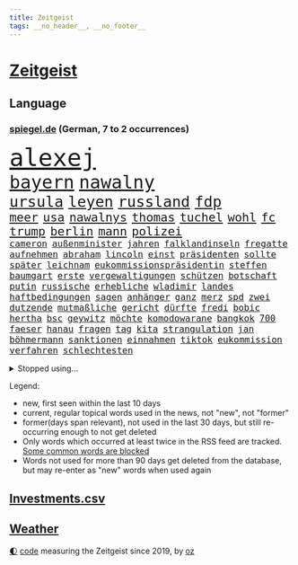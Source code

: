 ```yaml
---
title: Zeitgeist
tags: __no_header__, __no_footer__
---
```


# [Zeitgeist](https://oliz.io/zeitgeist/)

## Language

<h3><a href="https://www.spiegel.de" target="_blank">spiegel.de</a> (German, 7 to 2 occurrences)</h3>
<p style="font-family:monospace">
<span style="font-size:32pt"><a href="news_links.html#alexej" class="current">alexej</a></span>
<br>
<span style="font-size:24pt"><a href="news_links.html#bayern" class="current">bayern</a></span>
<span style="font-size:24pt"><a href="news_links.html#nawalny" class="current">nawalny</a></span>
<br>
<span style="font-size:20pt"><a href="news_links.html#ursula" class="current">ursula</a></span>
<span style="font-size:20pt"><a href="news_links.html#leyen" class="current">leyen</a></span>
<span style="font-size:20pt"><a href="news_links.html#russland" class="current">russland</a></span>
<span style="font-size:20pt"><a href="news_links.html#fdp" class="current">fdp</a></span>
<br>
<span style="font-size:16pt"><a href="news_links.html#meer" class="current">meer</a></span>
<span style="font-size:16pt"><a href="news_links.html#usa" class="current">usa</a></span>
<span style="font-size:16pt"><a href="news_links.html#nawalnys" class="new">nawalnys</a></span>
<span style="font-size:16pt"><a href="news_links.html#thomas" class="current">thomas</a></span>
<span style="font-size:16pt"><a href="news_links.html#tuchel" class="current">tuchel</a></span>
<span style="font-size:16pt"><a href="news_links.html#wohl" class="current">wohl</a></span>
<span style="font-size:16pt"><a href="news_links.html#fc" class="current">fc</a></span>
<span style="font-size:16pt"><a href="news_links.html#trump" class="current">trump</a></span>
<span style="font-size:16pt"><a href="news_links.html#berlin" class="current">berlin</a></span>
<span style="font-size:16pt"><a href="news_links.html#mann" class="current">mann</a></span>
<span style="font-size:16pt"><a href="news_links.html#polizei" class="current">polizei</a></span>
<br>
<span style="font-size:12pt"><a href="news_links.html#cameron" class="current">cameron</a></span>
<span style="font-size:12pt"><a href="news_links.html#außenminister" class="current">außenminister</a></span>
<span style="font-size:12pt"><a href="news_links.html#jahren" class="current">jahren</a></span>
<span style="font-size:12pt"><a href="news_links.html#falklandinseln" class="new">falklandinseln</a></span>
<span style="font-size:12pt"><a href="news_links.html#fregatte" class="current">fregatte</a></span>
<span style="font-size:12pt"><a href="news_links.html#aufnehmen" class="current">aufnehmen</a></span>
<span style="font-size:12pt"><a href="news_links.html#abraham" class="new">abraham</a></span>
<span style="font-size:12pt"><a href="news_links.html#lincoln" class="new">lincoln</a></span>
<span style="font-size:12pt"><a href="news_links.html#einst" class="current">einst</a></span>
<span style="font-size:12pt"><a href="news_links.html#präsidenten" class="current">präsidenten</a></span>
<span style="font-size:12pt"><a href="news_links.html#sollte" class="current">sollte</a></span>
<span style="font-size:12pt"><a href="news_links.html#später" class="current">später</a></span>
<span style="font-size:12pt"><a href="news_links.html#leichnam" class="current">leichnam</a></span>
<span style="font-size:12pt"><a href="news_links.html#eukommissionspräsidentin" class="new">eukommissionspräsidentin</a></span>
<span style="font-size:12pt"><a href="news_links.html#steffen" class="current">steffen</a></span>
<span style="font-size:12pt"><a href="news_links.html#baumgart" class="current">baumgart</a></span>
<span style="font-size:12pt"><a href="news_links.html#erste" class="current">erste</a></span>
<span style="font-size:12pt"><a href="news_links.html#vergewaltigungen" class="current">vergewaltigungen</a></span>
<span style="font-size:12pt"><a href="news_links.html#schützen" class="current">schützen</a></span>
<span style="font-size:12pt"><a href="news_links.html#botschaft" class="current">botschaft</a></span>
<span style="font-size:12pt"><a href="news_links.html#putin" class="current">putin</a></span>
<span style="font-size:12pt"><a href="news_links.html#russische" class="current">russische</a></span>
<span style="font-size:12pt"><a href="news_links.html#erhebliche" class="current">erhebliche</a></span>
<span style="font-size:12pt"><a href="news_links.html#wladimir" class="current">wladimir</a></span>
<span style="font-size:12pt"><a href="news_links.html#landes" class="current">landes</a></span>
<span style="font-size:12pt"><a href="news_links.html#haftbedingungen" class="new">haftbedingungen</a></span>
<span style="font-size:12pt"><a href="news_links.html#sagen" class="current">sagen</a></span>
<span style="font-size:12pt"><a href="news_links.html#anhänger" class="current">anhänger</a></span>
<span style="font-size:12pt"><a href="news_links.html#ganz" class="current">ganz</a></span>
<span style="font-size:12pt"><a href="news_links.html#merz" class="current">merz</a></span>
<span style="font-size:12pt"><a href="news_links.html#spd" class="current">spd</a></span>
<span style="font-size:12pt"><a href="news_links.html#zwei" class="current">zwei</a></span>
<span style="font-size:12pt"><a href="news_links.html#dutzende" class="current">dutzende</a></span>
<span style="font-size:12pt"><a href="news_links.html#mutmaßliche" class="current">mutmaßliche</a></span>
<span style="font-size:12pt"><a href="news_links.html#gericht" class="current">gericht</a></span>
<span style="font-size:12pt"><a href="news_links.html#dürfte" class="current">dürfte</a></span>
<span style="font-size:12pt"><a href="news_links.html#fredi" class="new">fredi</a></span>
<span style="font-size:12pt"><a href="news_links.html#bobic" class="new">bobic</a></span>
<span style="font-size:12pt"><a href="news_links.html#hertha" class="current">hertha</a></span>
<span style="font-size:12pt"><a href="news_links.html#bsc" class="current">bsc</a></span>
<span style="font-size:12pt"><a href="news_links.html#geywitz" class="new">geywitz</a></span>
<span style="font-size:12pt"><a href="news_links.html#möchte" class="current">möchte</a></span>
<span style="font-size:12pt"><a href="news_links.html#komodowarane" class="new">komodowarane</a></span>
<span style="font-size:12pt"><a href="news_links.html#bangkok" class="current">bangkok</a></span>
<span style="font-size:12pt"><a href="news_links.html#700" class="current">700</a></span>
<span style="font-size:12pt"><a href="news_links.html#faeser" class="current">faeser</a></span>
<span style="font-size:12pt"><a href="news_links.html#hanau" class="new">hanau</a></span>
<span style="font-size:12pt"><a href="news_links.html#fragen" class="current">fragen</a></span>
<span style="font-size:12pt"><a href="news_links.html#tag" class="current">tag</a></span>
<span style="font-size:12pt"><a href="news_links.html#kita" class="current">kita</a></span>
<span style="font-size:12pt"><a href="news_links.html#strangulation" class="new">strangulation</a></span>
<span style="font-size:12pt"><a href="news_links.html#jan" class="current">jan</a></span>
<span style="font-size:12pt"><a href="news_links.html#böhmermann" class="current">böhmermann</a></span>
<span style="font-size:12pt"><a href="news_links.html#sanktionen" class="current">sanktionen</a></span>
<span style="font-size:12pt"><a href="news_links.html#einnahmen" class="current">einnahmen</a></span>
<span style="font-size:12pt"><a href="news_links.html#tiktok" class="current">tiktok</a></span>
<span style="font-size:12pt"><a href="news_links.html#eukommission" class="current">eukommission</a></span>
<span style="font-size:12pt"><a href="news_links.html#verfahren" class="current">verfahren</a></span>
<span style="font-size:12pt"><a href="news_links.html#schlechtesten" class="current">schlechtesten</a></span>
</p>
<details>
<summary>Stopped using...</summary>
<p class="former" style="font-size:12pt">
auftakt(1216) vollständig(1215) asche(1214) führerschein(1214) peter(1214) andrea(1213) versorgt(1213) wunsch(1213) 37(1212) gelegt(1212) hervor(1212) krankenhäuser(1212) mario(1212) schildert(1212) stattdessen(1212) hintergründe(1211) kardinal(1211) steuern(1211) studierenden(1211) treffer(1211) verfolgen(1211) entscheidungen(1210) helfer(1210) hubschrauber(1210) identifiziert(1210) parteichef(1210) 2017(1209) amerika(1209) babys(1209) extreme(1209) feier(1209) gehe(1209) keller(1209) klima(1209) schweigen(1209) unabhängigkeit(1209) weiße(1209) welle(1209) zurzeit(1209) bewerber(1208) investieren(1208) italienische(1208) nachfolge(1208) sprache(1208) 26(1207) 6(1207) beschwerden(1207) einstigen(1207) hieß(1207) jury(1207) kochen(1207) lehnen(1207) maß(1207) richtige(1207) schießt(1207) vertrauen(1207) beamten(1206) behandelt(1206) bmw(1206) genannt(1206) größer(1206) reichte(1206) rät(1206) viertel(1206) schüssen(1205) united(1205) abgehört(1204) australische(1204) bestätigen(1204) entwurf(1204) fließt(1204) kamera(1204) regen(1204) schwangerschaft(1204) armut(1203) messer(1203) reißt(1203) rettet(1203) sinkt(1203) tweet(1203) wirtschaftlichen(1203) bahnhof(1202) erbe(1202) pocht(1202) bestimmten(1201) erwartungen(1201) fußballprofi(1201) kultur(1201) klimapolitik(1200) medikamente(1200) möglichst(1200) entwickeln(1199) schnellen(1199) gering(1198) kleines(1198) nutzte(1198) stärke(1198) bande(1197) eklat(1197) wende(1197) erinnern(1196) polnische(1196) erkrankt(1195) langfristig(1195) schnitt(1195) verbindet(1195) haaland(1194) harten(1194) mieten(1193) mehrerer(1191) porsche(1190) sitzung(1190) reduzieren(1189) wind(1188) herz(1187) auflagen(1185) beitrag(1183) rechtsstreit(1183) ämter(1181) vermisste(1177) klasse(1175) provoziert(1174) herausforderung(1172) verdoppelt(1162) flug(1158) gebieten(1158) karlsruhe(1154) rakete(1153) sammeln(1147) dankt(1123) heidelberg(1122) lieferketten(1110) langjährige(1101) extremwetter(1085) autobahnen(1073) konservative(1048) blut(1026) enthalten(1016) militärische(998) anführer(955) tricks(954) bundesanwaltschaft(941) irre(937) verbunden(928) fossilen(919) gremium(919) weibliche(913) dörfer(907) nachspielzeit(896) realität(891) drauf(887) energiepreise(884) zorn(880) gehälter(876) gewandt(872) entstanden(861) kunstwerke(851) älteste(848) kursieren(846) ruhestand(845) empfehlen(835) hendrik(833) 41(829) ungewöhnliche(817) schülerin(816) rande(811) laura(798) martina(795) loch(793) 87(782) öffentlichrechtlichen(779) verletzung(777) kanzlers(770) ben(755) verringern(754) verkündete(752) ring(748) zusammenhalt(748) entführung(738) verweist(736) pekings(732) brüder(721) betreibt(715) 40000(713) versagen(713) benötigt(709) absagen(707) 17jährige(706) gelöst(699) unsicher(696) erneuerbare(695) spiegelbildungsnewsletter(693) flüchten(682) gemeint(675) niedersächsischen(674) spart(672) talent(664) bezeichnen(662) schwarzes(659) packenden(657) anschuldigungen(653) nachfolgerin(651) locken(649) schlamm(638) jubel(627) sylt(624) debattiert(612) kühnert(611) ulrich(611) mitarbeitende(609) kaffee(606) grundschule(604) verhaftung(600) profi(592) einsätze(591) wozu(591) grün(589) plädieren(588) genauer(576) anruf(573) folgten(572) landwirtschaft(571) digitale(569) offizielle(549) subventionen(549) giorgia(538) mithalten(537) professor(537) begrenzen(529) tobias(521) gendern(520) eingreifen(518) gewässer(518) jüngst(515) angeblicher(510) monika(504) juristische(503) beobachter(501) rückblick(498) spiegelrecherche(498) rose(489) steven(481) bruch(480) bergen(477) fördert(463) schönheit(461) außenpolitik(460) baustellen(457) 39(451) spion(448) as(445) tabu(444) liberale(440) trotzen(440) lauter(432) mitgliedern(432) skepsis(432) zehntausenden(431) migrationspolitik(429) durcheinander(427) langsamer(427) saarlouis(427) 2011(421) machtkampf(421) madonna(421) euphorie(420) kontrollen(414) emails(411) regierende(411) rekordhoch(409) day(402) freigelassen(401) boom(394) jung(388) cem(386) erlag(385) temperatur(379) fernando(378) rauchen(377) schwache(375) erschüttern(368) linda(367) leon(366) getötete(365) rechtsaußen(363) vierteljahrhundert(363) losgegangen(361) verschleppt(361) segelboot(360) akt(359) schöner(359) 1600(356) gesetzlichen(354) beitritt(352) vorwurfs(351) reisten(350) spielerinnen(349) zaun(344) merklich(341) diesjährigen(340) kaiser(335) ernsten(331) anhand(330) anlagen(328) kehren(328) ertrunken(326) transformation(323) jugend(320) kalkül(319) pis(317) bestreiten(315) pen(315) baugenehmigungen(314) umsetzen(313) w(313) dna(312) schließung(312) regierungspartei(311) emotionen(310) errichten(310) wüst(310) diplomatische(308) existenz(308) spiegeltalk(308) erling(307) konkurrent(304) sofortiger(302) ecuador(301) länderspiele(300) taiwans(300) unrealistisch(299) gewalttaten(297) birgt(294) gesundheitlichen(292) münchens(289) überlegungen(288) samuel(286) arbeitswelt(285) chicago(285) spürt(281) durften(280) horror(280) nationalkonservative(279) forscherin(275) feinde(269) spaniens(268) plastikmüll(265) erzieher(263) male(263) seltsame(262) schwierigen(260) landtagswahlen(259) umbenennung(258) 83(256) schockiert(256) vorgenommen(256) strafverfolger(254) zoff(254) lebensgefährlich(253) acker(252) terrorgruppe(252) blamiert(249) organisationen(249) beckenbauer(248) kryptowährungen(246) kopenhagen(243) bekennt(242) länderspiel(242) ausschließen(241) celsius(240) morgens(240) pakt(240) tritte(240) verschwendung(240) menschlicher(237) wuchs(237) ausgeht(232) renommierten(232) spahn(231) kurve(230) schirdewan(230) abgewehrt(228) entsorgt(226) profil(226) schnellstmöglich(226) metachef(224) netzentgelte(224) weile(224) 78(223) vorlegen(222) milliardenschweren(221) schärferen(221) lebenshaltungskosten(220) zwischenfall(220) sinkende(219) rechtsradikalen(218) braut(217) weisen(214) energieverbrauch(213) allgemeine(212) abgesehen(211) angelaufen(211) geschlossene(211) gleichermaßen(211) griechischer(210) tiefsee(210) burger(209) feindbild(207) freizeit(206) anteile(205) robust(205) soziologe(205) verstrickt(205) teller(204) abgebaut(201) schwitzen(201) dänische(200) ausgestorben(199) warmen(199) wegbegleiter(197) gutachter(196) seele(196) vermittelt(196) ausschließlich(195) nachvollziehbar(195) islamistische(194) perfide(194) europameister(193) schönste(192) sven(192) behandeln(191) heim(191) planet(190) strenger(190) salz(189) aggressives(188) angefangen(188) angefeindet(188) black(188) sicherheitsgarantien(187) wirtschaftsweise(185) standorten(184) überragenden(183) gesellschaften(182) zehnmal(182) exklusive(181) sicherstellen(180) vermuteten(178) rangliste(177) unerwartete(176) geöffnet(175) kindesmissbrauch(175) pablo(175) reinen(175) airport(174) sozial(174) arizona(173) beschwört(173) abschieben(172) kryptowährung(172) meyer(171) einsam(170) tanker(170) autofrachter(169) erlaubnis(169) erpressung(168) recherche(168) achtung(167) erdtrabanten(167) geschäftsleute(167) teenagerin(167) mehrwertsteuer(166) zelebriert(166) angefahren(165) bester(165) galaxien(165) weltraum(165) israeli(164) alexa(163) brustkrebs(161) rinder(160) astronomen(159) fußballweltverband(159) alaska(158) gründete(158) hundebesitzer(158) saudiarabiens(158) ticketpreise(158) grönland(157) niederlegen(157) sperre(157) models(156) nachzahlen(156) schroeder(156) angesehen(155) kabine(155) schiitenmiliz(155) gewechselt(154) kreative(154) jon(153) leinwand(153) buchautorin(152) journalistinnen(152) makeup(152) probiert(151) todesursache(151) umgehend(151) verunglückte(151) wohnort(151) bestaunen(150) heidelberger(150) verbänden(150) zusammengebrochen(150) coole(149) rekordtief(148) gleis(146) rabe(146) trinken(146) spieltagen(145) syriens(145) sonnenschein(144) staatsbürgerschaft(144) suv(143) block(142) umgesetzt(142) dringenden(141) entführten(141) gondel(141) sogenannter(141) vergleichen(141) strompreis(140) bayernspieler(139) digitaler(139) glänzte(139) bradley(138) cooper(138) extremist(138) luftschläge(138) beantworten(137) herbert(136) schwede(136) spdgeneralsekretär(136) ehrlichkeit(135) geworben(135) doppelmoral(134) gastronomie(134) kolonie(133) milliardenhilfen(133) abspaltung(132) co₂ausstoß(132) tauchen(132) berüchtigten(131) düsteren(131) elektrofahrzeuge(131) geheiratet(131) grippe(130) werkstatt(130) gelobt(129) luxusuhr(129) verfolgte(129) berüchtigte(128) störte(128) geklappt(127) pyramide(127) zulauf(127) anonym(126) neuanfang(125) süßigkeiten(125) unausweichlich(125) zugausfälle(125) freiheitsstrafen(124) verhalf(124) regelungen(123) ultrarechten(123) weitreichenden(123) zähne(123) zahlungsunfähig(122) 60jährige(121) ausgegangen(121) ezigaretten(121) umsätze(121) verbraucherzentrale(121) widmete(121) 92(120) bedauern(120) betriebsrat(120) inselstaat(120) kaution(119) zuverlässig(119) gestiegener(118) hadern(118) index(118) verschickt(118) agierten(117) gezielten(117) arnold(116) usbörsenaufsicht(116) ceo(114) mobbing(114) stellungen(114) taugen(114) trail(114) vorbereitungen(114) aufwachsen(113) besetzung(113) gehindert(113) nichtstun(113) reus(113) 1996(112) solarindustrie(111) barriere(110) rechtsstaat(110) mikroplastik(109) zahlte(109) gardasee(108) geplantem(108) vereins(108) zugteilung(106) historischem(105) langjähriger(105) streuen(105) wertvoll(105) white(105) anheben(104) hilflos(104) migrationshintergrund(104) verständigung(104) videobotschaft(104) chris(103) geebnet(103) unverändert(103) arabische(102) massaker(102) terroristische(102) jeremy(101) milde(101) autozulieferer(100) bundespräsidenten(100) friert(100) glückwünsche(100) israelischem(100) mohammadi(100) wohnraum(100) erschreckende(99) flügels(99) verschleppte(99) akademie(98) emotionaler(97) wucht(97) abschneiden(96) dick(96) dicke(96) entsprechendes(96) schafe(96) verbots(96) präsidentenamt(95) reagierten(95) womit(95) lustig(94) passantin(94) pausen(94) sinniert(94) fehlers(93) niedrigsten(93) sanders(92) abtreten(91) berlinmitte(91) bodentruppen(91) hinterlassenschaften(91) nordwesten(91) hof(90) mörderin(90) pispartei(90) sicherheitsgründen(90) unfähigkeit(90) verlage(90) 270(89) adam(88) aufzubauen(88) cottbus(88) menschengruppen(88) orchester(88) petition(88) verlagert(88) wilkinson(88) zielgruppe(88) ausgepfiffen(87) erschrocken(87) erwies(87) gerutscht(87) kurdin(87) oftmals(87) positionieren(87) wiederholte(87) mandalorian(86) annie(85) ernaux(85) gelangte(85) literaturnobelpreisträgerin(85) längerer(85) prinzen(85) versperrt(85) zusammengeschlossen(85) angespannten(84) baukosten(84) elaheh(84) elbtower(84) fasste(84) hamedi(84) herren(84) ingenieur(84) komplette(84) patriots(84) schweigeminute(84) skistar(84) visite(84) afdlandtagsabgeordneten(83) beeindruckend(83) beschlagnahmten(83) furchtbar(83) gefährder(83) marjam(83) samadzade(83) schlaf(83) unerwähnt(83) astronaut(82) streitgespräch(82) depots(81) dichter(81) fehlentscheidungen(81) finanzierte(81) footballteam(81) júnior(81) topmanager(81) abdul(80) erntete(80) landtags(80) rendite(80) resolution(80) sinwar(80) besatzungsmitglied(79) bettina(79) bochumer(79) db(79) reiches(79) ritt(79) sick(79) bahnkunden(78) barça(78) hast(78) konterte(78) newcastle(78) stille(78) verkaufsverbot(78) geplagt(77) kabarettist(77) marketing(77) nrwministerpräsident(77) regentschaft(77) spdgesundheitsminister(77) sprit(77) stillgelegt(77) aggressiver(76) friends(76) genommene(76) jabeur(76) ons(76) tempolimits(76) verletze(76) wtafinals(76) enthüllungen(75) kommandeure(75) muriel(75) abgefangen(74) ausschlussverfahren(74) homburg(74) kaisers(74) bekanntes(73) beschuldigte(73) brisanten(73) einschnitte(73) emma(73) erfolglosen(73) esa(73) klassischer(73) konzepte(73) mayer(73) pazifikstaat(73) sportvorstand(73) webb(73) zunehmenden(73) doppelter(72) gefeierte(72) literaturpreis(72) preisgekrönter(72) silvesternacht(72) weltraumteleskop(72) bundesebene(71) gdlchef(71) gedenkfeier(71) langstreckenflüge(71) sec(71) 2500(70) kroatiens(70) lotet(70) meiser(70) neffe(70) spendiert(70) wachsenden(70) weitem(70) entmachtung(69) ewingefängnis(69) köpfen(69) mitregieren(69) turnieren(69) empathie(68) schwänzt(68) wta(68) krokodile(67) lokführern(67) meme(67) songwriterin(67) tagesschausprecherin(67) documenta(66) ehepaar(66) fluggäste(66) gealtert(66) kampfansage(66) kolumbiens(66) nationalistische(66) siegemund(66) staatsanwälte(66) ampelgegner(65) betreut(65) datum(65) plane(65) schatzsuche(65) schwaches(65) teures(65) überträgt(65) ausrufezeichen(64) illusion(64) skiweltcup(64) freiberg(63) geklagt(63) netflixserie(63) ostdeutschen(63) treibhausgasen(63) bertelsmann(62) gigantischen(62) potente(62) unverhältnismäßig(62) verhelfen(62) 91jährige(61) grimm(61) konzertbeginn(61) nanoplastik(61) rundfunkbeitrag(61) sorgenvoll(61) sterbenskrank(61) veronika(61) verschlafen(61) anvertraut(60) befeuert(60) fatal(60) krankschreibung(60) rechtsextremistischer(60) autofahrten(59) faktoren(59) kredit(59) rechtsradikaler(59) benutzte(58) cduabgeordneten(58) drehbücher(58) fdpfinanzminister(58) haushaltsloch(58) rettungseinsatz(58) ruhpolding(58) verheimlichen(58) ausstoß(57) beruht(57) kindergarten(57) ryan(57) verdanken(57) arbeitslosenversicherung(56) emmy(56) minnesota(56) romantische(56) timberwolves(56) elite(55) gerichtssaal(55) mitentscheiden(55) pendler(55) positionierung(55) superintelligenz(55) lokalen(54) neuzulassungen(54) orbáns(54) verstört(54) arbeitgeberseite(53) befreite(53) behauptung(53) dfbteam(53) gänsehaut(53) kraftstoff(53) landwirtschaftsminister(53) modekette(53) rängen(53) wärmer(53) anzahl(52) bereichen(52) decken(52) einverstanden(52) güterverkehr(52) massensterben(52) vergleiche(52) verschmutzen(52) winterwetter(52) glätte(51) streamingdienste(51) ausbilden(50) bräutigam(50) mediamarktsaturn(50) neuseelands(50) paarung(50) prall(50) späte(50) verbundene(50) heat(49) notfall(49) pendlerpauschale(49) rutschig(49) telefonische(49) unterfangen(49) usmarine(49) brych(48) gelbe(48) hochgiftige(48) schneestürme(48) zeremonie(48) biathletin(47) biathlonweltcup(47) effiziente(47) glatteis(47) kisoftware(47) kollidierten(47) mülleimer(47) rebellen(47) saisonauftakt(47) wintersturm(47) frederik(46) nadal(46) rafael(46) schneefälle(46) tennislegende(46) 27jährigen(45) abgehalten(45) defekte(45) distanzieren(45) entrüstung(45) glatt(45) kontrollgremium(45) verena(45) zweitklassigkeit(45) eishockeyweltverband(44) eisregen(44) erwägen(44) freigekommen(44) herde(44) islamistischer(44) lgbtbewegung(44) northvolt(44) schäfer(44) versorgte(44) zusammentreffen(44) ergab(43) films(43) grünenpolitikerinnen(43) abgewinnen(42) einstufung(42) entsprechenden(42) gambia(42) gürtel(42) positives(42) schneechaos(42) strafanzeigen(42) zwillinge(42) gefischt(41) rauch(41) schwächephase(41) südosten(41) aufzuhören(40) begehren(40) gerechtere(40) kultusministerkonferenz(40) winterwunderland(40) 344(39) evert(39) hinein(39) korruptionsprozess(39) stefanie(39) to(39) zurückgewinnen(39) 22jährigen(38) gendersternchen(38) interessieren(38) starkwatzinger(38) trailer(38) führungskrise(37) grandslamsiegerin(37) hinauszuzögern(37) hinschauen(37) margrethe(37) finanziellen(36) hugh(36) kabinettsmitglied(36) lehmann(36) meistverkauften(36) politischer(36) rentenalter(36) ökosystem(36) carroll(35) critics(35) kitools(35) materie(35) roberts(35) schulische(35) strahlung(35) ausstands(34) claudine(34) gay(34) giftige(34) harvard(34) marktanteil(34) viermal(34) 88jährige(33) bidenregierung(33) gangster(33) kernkraft(33) magazine(33) usfirma(33) archiv(32) autoritarismus(32) bahnmanager(32) künzer(32) liebhaberin(32) nia(32) verschwundene(32) ägäis(32) amy(31) anatomie(31) berührt(31) golfturnier(31) schwersten(31) aggressiven(30) eindeutige(30) missbrauchsfälle(30) patentstreit(30) prägende(30) ushilfen(30) andenken(29) beibehalten(29) chirurgischen(29) ebbt(29) entspannter(29) fünftel(29) jemens(29) oralverkehr(29) postfaschisten(29) verkünden(29) bereitschaftsdienst(28) kulisse(28) kuwait(28) sand(28) steiner(28) wirbelt(28) amoklauf(27) auslaufen(27) auswanderer(27) auszeichnungen(27) kathedrale(27) maersk(27) notredame(27) teuerung(27) abzuschütteln(26) befassen(26) high(26) parteiführung(26) angestiftet(25) bastian(25) etf(25) harvardpräsidentin(25) heirateten(25) herber(25) klubikone(25) luxuswohnungen(25) ruiniert(25) schmid(25) taipeh(25) terrorgefahr(25) vulkane(25) bill(24) gefängniswärter(24) geldanlage(24) kaufprämie(24) liberaler(24) linien(24) reitz(24) weiterreisen(24) 59(23) anhaltende(23) appstore(23) bredouille(23) einrichtungsgegenstände(23) fossil(23) gemobbt(23) großdemo(23) huthiangriffen(23) japanisches(23) kleinster(23) unangenehm(23) entgegensetzen(22) erkläre(22) seen(22) spirit(22) völkermordes(22) völkermords(22) zurückzunehmen(22) öffnete(22) aktivieren(21) einschaltquote(21) fulminanter(21) hervorgeht(21) trauerfeier(21) deiche(20) gíslason(20) hochwasser(20) motivierte(20) raumfahrt(20) somalia(20) winehouse(20) erik(19) lautet(19) pkkkämpfer(19) poor(19) bewahrt(18) dahintersteckt(18) kfrage(18) königreichs(18) landsmann(18) rob(18) süßen(18) verteilen(18) ’ndrangheta(18) bitcoinkurs(17) mexikanische(17) schlichtungsstelle(17) wortbruch(17) angespannter(16) biolebensmittel(16) dominanten(16) erteilen(16) rüstungsexporte(16) saudiarabischen(16) segen(16) supermodel(16) begleiter(14) benötigte(14) schalter(14) unternehmerfamilie(14) bauernpräsident(13) bestandteile(13) bürgerrat(13) kathleen(13) lila(13) melania(13) musikindustrie(13) resigniert(13) rukwied(13) verteilte(13) wertvolle(13) überschätzt(13) browser(12) chrome(12) dreister(12) flugverbot(12) ramona(12) rüsten(12) unkonventionellen(12) angespannte(11) ausgerutscht(11) bentele(11) medizinischer(11) riad(11) skiverband(11) streif(11) waghalsige(11) zerbombten(11)
</p>
</details>
<p>Legend:
<ul>
<li><span class="new">new</span>, first seen within the last 10 days</li>
<li><span class="current">current</span>, regular topical words used in the news, not "new", not "former"</li>
<li><span class="former">former(days span relevant)</span>, not used in the last 30 days, but still re-occurring enough to not get deleted</li>
<li>Only words which occurred at least twice in the RSS feed are tracked. <a href="language/filters.py">Some common words are blocked</a></li>
<li>Words not used for more than 90 days get deleted from the database, but may re-enter as "new" words when used again</li>
</ul>
</p>

## [Investments](investments.html)[.csv](investments.csv)

## [Weather](weather.html)

<footer>
<a href="javascript:toggleTheme()" class="nav">🌓</a>
<a href="https://github.com/ooz/zeitgeist">code</a> measuring the Zeitgeist since 2019, by <a href="https://oliz.io">oz</a>
</footer>
